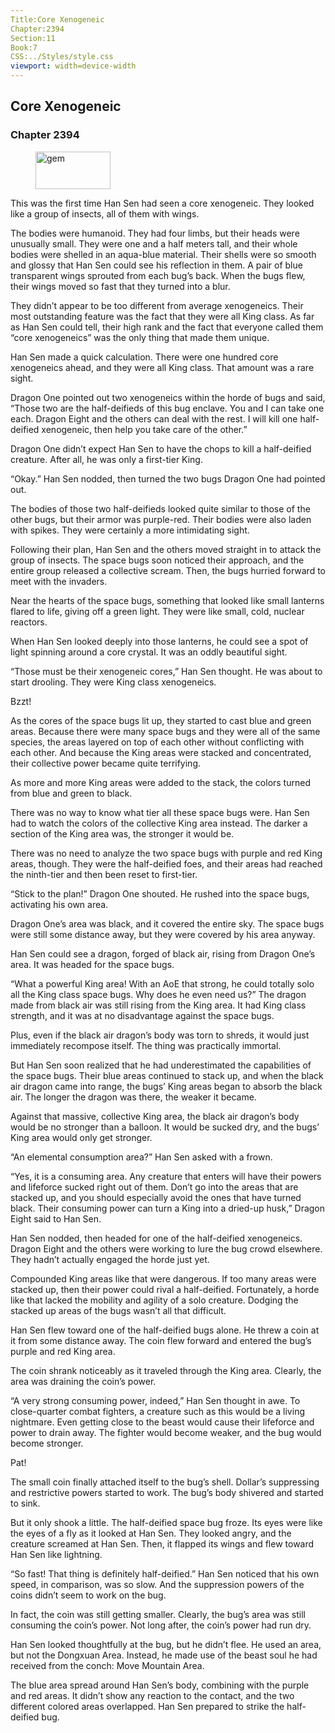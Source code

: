 ```yaml
---
Title:Core Xenogeneic 
Chapter:2394 
Section:11 
Book:7 
CSS:../Styles/style.css 
viewport: width=device-width
---
```

  
## Core Xenogeneic
### Chapter 2394
  
<figure>
	<img src="../Images/gem.gif" alt="gem" id="gem" width="120" height="60" />
</figure>
  

  
This was the first time Han Sen had seen a core xenogeneic. They looked like a group of insects, all of them with wings.

The bodies were humanoid. They had four limbs, but their heads were unusually small. They were one and a half meters tall, and their whole bodies were shelled in an aqua-blue material. Their shells were so smooth and glossy that Han Sen could see his reflection in them. A pair of blue transparent wings sprouted from each bug’s back. When the bugs flew, their wings moved so fast that they turned into a blur.

They didn’t appear to be too different from average xenogeneics. Their most outstanding feature was the fact that they were all King class. As far as Han Sen could tell, their high rank and the fact that everyone called them “core xenogeneics” was the only thing that made them unique.

Han Sen made a quick calculation. There were one hundred core xenogeneics ahead, and they were all King class. That amount was a rare sight.

Dragon One pointed out two xenogeneics within the horde of bugs and said, “Those two are the half-deifieds of this bug enclave. You and I can take one each. Dragon Eight and the others can deal with the rest. I will kill one half-deified xenogeneic, then help you take care of the other.”

Dragon One didn’t expect Han Sen to have the chops to kill a half-deified creature. After all, he was only a first-tier King.

“Okay.” Han Sen nodded, then turned the two bugs Dragon One had pointed out.

The bodies of those two half-deifieds looked quite similar to those of the other bugs, but their armor was purple-red. Their bodies were also laden with spikes. They were certainly a more intimidating sight.

Following their plan, Han Sen and the others moved straight in to attack the group of insects. The space bugs soon noticed their approach, and the entire group released a collective scream. Then, the bugs hurried forward to meet with the invaders.

Near the hearts of the space bugs, something that looked like small lanterns flared to life, giving off a green light. They were like small, cold, nuclear reactors.

When Han Sen looked deeply into those lanterns, he could see a spot of light spinning around a core crystal. It was an oddly beautiful sight.

“Those must be their xenogeneic cores,” Han Sen thought. He was about to start drooling. They were King class xenogeneics.

Bzzt!

As the cores of the space bugs lit up, they started to cast blue and green areas. Because there were many space bugs and they were all of the same species, the areas layered on top of each other without conflicting with each other. And because the King areas were stacked and concentrated, their collective power became quite terrifying.

As more and more King areas were added to the stack, the colors turned from blue and green to black.

There was no way to know what tier all these space bugs were. Han Sen had to watch the colors of the collective King area instead. The darker a section of the King area was, the stronger it would be.

There was no need to analyze the two space bugs with purple and red King areas, though. They were the half-deified foes, and their areas had reached the ninth-tier and then been reset to first-tier.

“Stick to the plan!” Dragon One shouted. He rushed into the space bugs, activating his own area.

Dragon One’s area was black, and it covered the entire sky. The space bugs were still some distance away, but they were covered by his area anyway.

Han Sen could see a dragon, forged of black air, rising from Dragon One’s area. It was headed for the space bugs.

“What a powerful King area! With an AoE that strong, he could totally solo all the King class space bugs. Why does he even need us?” The dragon made from black air was still rising from the King area. It had King class strength, and it was at no disadvantage against the space bugs.

Plus, even if the black air dragon’s body was torn to shreds, it would just immediately recompose itself. The thing was practically immortal.

But Han Sen soon realized that he had underestimated the capabilities of the space bugs. Their blue areas continued to stack up, and when the black air dragon came into range, the bugs’ King areas began to absorb the black air. The longer the dragon was there, the weaker it became.

Against that massive, collective King area, the black air dragon’s body would be no stronger than a balloon. It would be sucked dry, and the bugs’ King area would only get stronger.

“An elemental consumption area?” Han Sen asked with a frown.

“Yes, it is a consuming area. Any creature that enters will have their powers and lifeforce sucked right out of them. Don’t go into the areas that are stacked up, and you should especially avoid the ones that have turned black. Their consuming power can turn a King into a dried-up husk,” Dragon Eight said to Han Sen.

Han Sen nodded, then headed for one of the half-deified xenogeneics. Dragon Eight and the others were working to lure the bug crowd elsewhere. They hadn’t actually engaged the horde just yet.

Compounded King areas like that were dangerous. If too many areas were stacked up, then their power could rival a half-deified. Fortunately, a horde like that lacked the mobility and agility of a solo creature. Dodging the stacked up areas of the bugs wasn’t all that difficult.

Han Sen flew toward one of the half-deified bugs alone. He threw a coin at it from some distance away. The coin flew forward and entered the bug’s purple and red King area.

The coin shrank noticeably as it traveled through the King area. Clearly, the area was draining the coin’s power.

“A very strong consuming power, indeed,” Han Sen thought in awe. To close-quarter combat fighters, a creature such as this would be a living nightmare. Even getting close to the beast would cause their lifeforce and power to drain away. The fighter would become weaker, and the bug would become stronger.

Pat!

The small coin finally attached itself to the bug’s shell. Dollar’s suppressing and restrictive powers started to work. The bug’s body shivered and started to sink.

But it only shook a little. The half-deified space bug froze. Its eyes were like the eyes of a fly as it looked at Han Sen. They looked angry, and the creature screamed at Han Sen. Then, it flapped its wings and flew toward Han Sen like lightning.

“So fast! That thing is definitely half-deified.” Han Sen noticed that his own speed, in comparison, was so slow. And the suppression powers of the coins didn’t seem to work on the bug.

In fact, the coin was still getting smaller. Clearly, the bug’s area was still consuming the coin’s power. Not long after, the coin’s power had run dry.

Han Sen looked thoughtfully at the bug, but he didn’t flee. He used an area, but not the Dongxuan Area. Instead, he made use of the beast soul he had received from the conch: Move Mountain Area.

The blue area spread around Han Sen’s body, combining with the purple and red areas. It didn’t show any reaction to the contact, and the two different colored areas overlapped. Han Sen prepared to strike the half-deified bug.